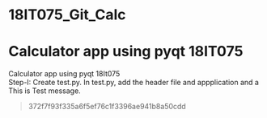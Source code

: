 # 18IT075_Git_Calc

 Calculator app using pyqt 18IT075
 =======
 Calculator app using pyqt 18It075<br>
Step-I: Create test.py. In test.py, add the header file and appplication and a This is Test message.
>372f7f93f335a6f5ef76c1f3396ae941b8a50cdd
